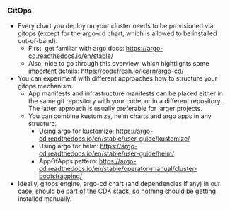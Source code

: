 ### GitOps

- Every chart you deploy on your cluster needs to be provisioned via gitops (except for the argo-cd chart, which is allowed to be installed out-of-band).
  - First, get familiar with argo docs: https://argo-cd.readthedocs.io/en/stable/
  - Also, nice to go through this overview, which hightlights some important details: https://codefresh.io/learn/argo-cd/
- You can experiment with different approaches how to structure your gitops mechanism.
  - App manifests and infrastructure manifests can be placed either in the same git repository with your code, or in a different repository. The latter approach is usually preferable for larger projects.
  - You can combine kustomize, helm charts and argo apps in any structure.
    - Using argo for kustomize: https://argo-cd.readthedocs.io/en/stable/user-guide/kustomize/
    - Using argo for helm: https://argo-cd.readthedocs.io/en/stable/user-guide/helm/
    - AppOfApps pattern: https://argo-cd.readthedocs.io/en/stable/operator-manual/cluster-bootstrapping/
- Ideally, gitops engine, argo-cd chart (and dependencies if any) in our case, should be part of the CDK stack, so nothing should be getting installed manually. 

